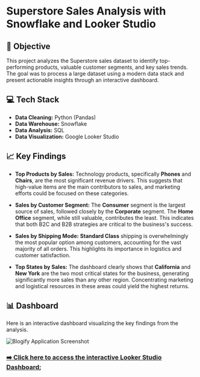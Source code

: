 
# Superstore Sales Analysis with Snowflake and Looker Studio

## 🚀 Objective
This project analyzes the Superstore sales dataset to identify top-performing products, valuable customer segments, and key sales trends. The goal was to process a large dataset using a modern data stack and present actionable insights through an interactive dashboard.

## 💻 Tech Stack
* **Data Cleaning:** Python (Pandas)
* **Data Warehouse:** Snowflake
* **Data Analysis:** SQL
* **Data Visualization:** Google Looker Studio

## 📈 Key Findings

* **Top Products by Sales:** Technology products, specifically **Phones** and **Chairs**, are the most significant revenue drivers. This suggests that high-value items are the main contributors to sales, and marketing efforts could be focused on these categories.

* **Sales by Customer Segment:** The **Consumer** segment is the largest source of sales, followed closely by the **Corporate** segment. The **Home Office** segment, while still valuable, contributes the least. This indicates that both B2C and B2B strategies are critical to the business's success.

* **Sales by Shipping Mode:** **Standard Class** shipping is overwhelmingly the most popular option among customers, accounting for the vast majority of all orders. This highlights its importance in logistics and customer satisfaction.

* **Top States by Sales:** The dashboard clearly shows that **California** and **New York** are the two most critical states for the business, generating significantly more sales than any other region. Concentrating marketing and logistical resources in these areas could yield the highest returns.

## 📊 Dashboard

Here is an interactive dashboard visualizing the key findings from the analysis.

![Blogify Application Screenshot](https://github.com/user-attachments/assets/cd304fa0-7290-4750-b31e-058958560734)

### [➡️ Click here to access the interactive Looker Studio Dashboard](https://lookerstudio.google.com/reporting/b40d16cc-0803-4660-afd6-befe00594e27);
